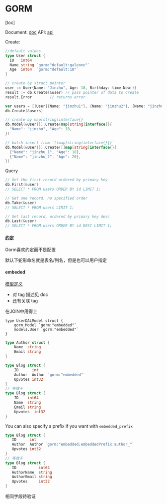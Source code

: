 # GORM

[toc]

Document: [doc](https://gorm.io/docs/)
API: [api](https://pkg.go.dev/gorm.io/gorm#DB.Assign)

Create:
```go
//default values
type User struct {
  ID   int64
  Name string `gorm:"default:galeone"`
  Age  int64  `gorm:"default:18"`
}

// create by struct pointer
user := User{Name: "Jinzhu", Age: 18, Birthday: time.Now()}
result := db.Create(&user) // pass pointer of data to Create
result.Error        // returns error

var users = []User{{Name: "jinzhu1"}, {Name: "jinzhu2"}, {Name: "jinzhu3"}}
db.Create(&users)

// create by map[string]interface{}
db.Model(&User{}).Create(map[string]interface{}{
  "Name": "jinzhu", "Age": 18,
})

// batch insert from `[]map[string]interface{}{}`
db.Model(&User{}).Create([]map[string]interface{}{
  {"Name": "jinzhu_1", "Age": 18},
  {"Name": "jinzhu_2", "Age": 20},
})

```

Query
```go
// Get the first record ordered by primary key
db.First(&user)
// SELECT * FROM users ORDER BY id LIMIT 1;

// Get one record, no specified order
db.Take(&user)
// SELECT * FROM users LIMIT 1;

// Get last record, ordered by primary key desc
db.Last(&user)
// SELECT * FROM users ORDER BY id DESC LIMIT 1;
```

#### [约定](https://gorm.io/zh_CN/docs/conventions.html)

Gorm喜欢约定而不是配置

默认下蛇形命名就是表名/列名，但是也可以用户指定

#### embeded

[模型定义](https://gorm.io/zh_CN/docs/models.html)

- 对 tag 描述见 doc
- 还有关联 tag

在JOIN中用得上

```golang
type UserDALModel struct {
    gorm.Model `gorm:"embedded"`
    models.User `gorm:"embedded"`
}
```

```go
type Author struct {
	Name  string
	Email string
}

type Blog struct {
	ID      int
	Author  Author `gorm:"embedded"`
	Upvotes int32
}
// 等效于
type Blog struct {
	ID    int64
	Name  string
	Email string
	Upvotes  int32
}
```

You can also specify a prefix if you want with `embedded_prefix`

```go
type Blog struct {
   ID      int
   Author  Author `gorm:"embedded;embeddedPrefix:author_"`
   Upvotes int32
}
// 等效于
type Blog struct {
   ID          int64
   AuthorName  string
   AuthorEmail string
   Upvotes     int32
}
```

相同字段待验证

